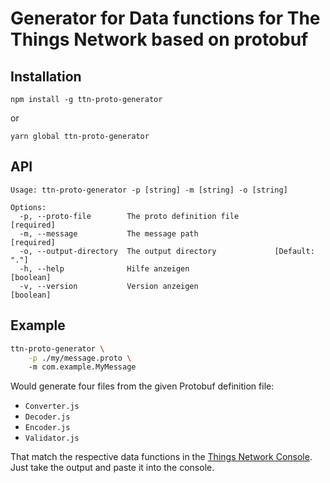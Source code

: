 # Generator for Data functions for The Things Network based on protobuf

## Installation

```
npm install -g ttn-proto-generator
```
or
```
yarn global ttn-proto-generator
```

## API
```
Usage: ttn-proto-generator -p [string] -m [string] -o [string]

Options:
  -p, --proto-file        The proto definition file            [required]
  -m, --message           The message path                     [required]
  -o, --output-directory  The output directory             [Default: "."]
  -h, --help              Hilfe anzeigen                        [boolean]
  -v, --version           Version anzeigen                      [boolean]
```

## Example
```bash
ttn-proto-generator \
    -p ./my/message.proto \
    -m com.example.MyMessage
```

Would generate four files from the given Protobuf definition file:
* `Converter.js`
* `Decoder.js`
* `Encoder.js`
* `Validator.js`

That match the respective data functions in the [Things Network Console](https://console.thethingsnetwork.org).
Just take the output and paste it into the console.
